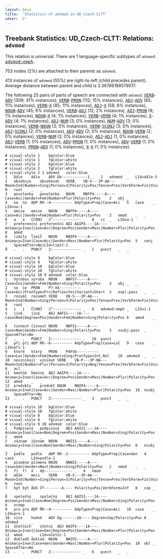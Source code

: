 ```yaml
---
layout: base
title:  'Statistics of advmod in UD_Czech-CLTT'
udver: '2'
---
```


## Treebank Statistics: UD_Czech-CLTT: Relations: `advmod`

This relation is universal.
There are 1 language-specific subtypes of `advmod`: <tt><a href="cs_cltt-dep-advmod-emph.html">advmod:emph</a></tt>.

753 nodes (2%) are attached to their parents as `advmod`.

413 instances of `advmod` (55%) are right-to-left (child precedes parent).
Average distance between parent and child is 3.36786188579017.

The following 25 pairs of parts of speech are connected with `advmod`: <tt><a href="cs_cltt-pos-VERB.html">VERB</a></tt>-<tt><a href="cs_cltt-pos-ADV.html">ADV</a></tt> (309; 41% instances), <tt><a href="cs_cltt-pos-VERB.html">VERB</a></tt>-<tt><a href="cs_cltt-pos-PRON.html">PRON</a></tt> (112; 15% instances), <tt><a href="cs_cltt-pos-ADJ.html">ADJ</a></tt>-<tt><a href="cs_cltt-pos-ADV.html">ADV</a></tt> (85; 11% instances), <tt><a href="cs_cltt-pos-VERB.html">VERB</a></tt>-<tt><a href="cs_cltt-pos-X.html">X</a></tt> (85; 11% instances), <tt><a href="cs_cltt-pos-ADJ.html">ADJ</a></tt>-<tt><a href="cs_cltt-pos-X.html">X</a></tt> (58; 8% instances), <tt><a href="cs_cltt-pos-NOUN.html">NOUN</a></tt>-<tt><a href="cs_cltt-pos-ADV.html">ADV</a></tt> (45; 6% instances), <tt><a href="cs_cltt-pos-VERB.html">VERB</a></tt>-<tt><a href="cs_cltt-pos-ADJ.html">ADJ</a></tt> (12; 2% instances), <tt><a href="cs_cltt-pos-ADJ.html">ADJ</a></tt>-<tt><a href="cs_cltt-pos-PRON.html">PRON</a></tt> (9; 1% instances), <tt><a href="cs_cltt-pos-NOUN.html">NOUN</a></tt>-<tt><a href="cs_cltt-pos-X.html">X</a></tt> (4; 1% instances), <tt><a href="cs_cltt-pos-VERB.html">VERB</a></tt>-<tt><a href="cs_cltt-pos-VERB.html">VERB</a></tt> (4; 1% instances), <tt><a href="cs_cltt-pos-X.html">X</a></tt>-<tt><a href="cs_cltt-pos-ADV.html">ADV</a></tt> (4; 1% instances), <tt><a href="cs_cltt-pos-ADJ.html">ADJ</a></tt>-<tt><a href="cs_cltt-pos-NUM.html">NUM</a></tt> (3; 0% instances), <tt><a href="cs_cltt-pos-NUM.html">NUM</a></tt>-<tt><a href="cs_cltt-pos-ADV.html">ADV</a></tt> (3; 0% instances), <tt><a href="cs_cltt-pos-VERB.html">VERB</a></tt>-<tt><a href="cs_cltt-pos-NOUN.html">NOUN</a></tt> (3; 0% instances), <tt><a href="cs_cltt-pos-VERB.html">VERB</a></tt>-<tt><a href="cs_cltt-pos-SCONJ.html">SCONJ</a></tt> (3; 0% instances), <tt><a href="cs_cltt-pos-ADJ.html">ADJ</a></tt>-<tt><a href="cs_cltt-pos-SCONJ.html">SCONJ</a></tt> (2; 0% instances), <tt><a href="cs_cltt-pos-ADV.html">ADV</a></tt>-<tt><a href="cs_cltt-pos-ADV.html">ADV</a></tt> (2; 0% instances), <tt><a href="cs_cltt-pos-NOUN.html">NOUN</a></tt>-<tt><a href="cs_cltt-pos-VERB.html">VERB</a></tt> (2; 0% instances), <tt><a href="cs_cltt-pos-VERB.html">VERB</a></tt>-<tt><a href="cs_cltt-pos-NUM.html">NUM</a></tt> (2; 0% instances), <tt><a href="cs_cltt-pos-ADJ.html">ADJ</a></tt>-<tt><a href="cs_cltt-pos-ADJ.html">ADJ</a></tt> (1; 0% instances), <tt><a href="cs_cltt-pos-ADJ.html">ADJ</a></tt>-<tt><a href="cs_cltt-pos-VERB.html">VERB</a></tt> (1; 0% instances), <tt><a href="cs_cltt-pos-ADV.html">ADV</a></tt>-<tt><a href="cs_cltt-pos-PRON.html">PRON</a></tt> (1; 0% instances), <tt><a href="cs_cltt-pos-ADV.html">ADV</a></tt>-<tt><a href="cs_cltt-pos-VERB.html">VERB</a></tt> (1; 0% instances), <tt><a href="cs_cltt-pos-PRON.html">PRON</a></tt>-<tt><a href="cs_cltt-pos-ADV.html">ADV</a></tt> (1; 0% instances), <tt><a href="cs_cltt-pos-X.html">X</a></tt>-<tt><a href="cs_cltt-pos-X.html">X</a></tt> (1; 0% instances).


~~~ conllu
# visual-style 1	bgColor:blue
# visual-style 1	fgColor:white
# visual-style 2	bgColor:blue
# visual-style 2	fgColor:white
# visual-style 2 1 advmod	color:blue
1	Dále	dále	ADV	Db------------1	_	2	advmod	_	LId=dále-3
2	obsahuje	obsahovat	VERB	VB-S---3P-AA---	Mood=Ind|Number=Sing|Person=3|Polarity=Pos|Tense=Pres|VerbForm=Fin|Voice=Act	0	root	_	_
3	povolenky	povolenka	NOUN	NNFP4-----A----	Case=Acc|Gender=Fem|Number=Plur|Polarity=Pos	2	obj	_	_
4	na	na	ADP	RR--4----------	AdpType=Prep|Case=Acc	5	case	_	LId=na-1
5	emise	emise	NOUN	NNFP4-----A----	Case=Acc|Gender=Fem|Number=Plur|Polarity=Pos	3	nmod	_	_
6	a	a	CCONJ	J^-------------	_	8	cc	_	LId=a-1
7	preferenční	preferenční	ADJ	AAIP4----1A----	Animacy=Inan|Case=Acc|Degree=Pos|Gender=Masc|Number=Plur|Polarity=Pos	8	amod	_	_
8	limity	limit	NOUN	NNIP4-----A----	Animacy=Inan|Case=Acc|Gender=Masc|Number=Plur|Polarity=Pos	5	conj	_	SpaceAfter=No|LId=limit-1
9	.	.	PUNCT	Z:-------------	_	2	punct	_	_

~~~


~~~ conllu
# visual-style 9	bgColor:blue
# visual-style 9	fgColor:white
# visual-style 10	bgColor:blue
# visual-style 10	fgColor:white
# visual-style 10 9 advmod	color:blue
1	Výrobou	výroba	NOUN	NNFS7-----A----	Case=Ins|Gender=Fem|Number=Sing|Polarity=Pos	3	obj	_	_
2	se	se	PRON	P7-X4----------	Case=Acc|PronType=Prs|Reflex=Yes|Variant=Short	3	expl:pass	_	_
3	rozumí	rozumět	VERB	VB-S---3P-AA---	Mood=Ind|Number=Sing|Person=3|Polarity=Pos|Tense=Pres|VerbForm=Fin|Voice=Act	0	root	_	_
4	i	i	CCONJ	J^-------------	_	6	advmod:emph	_	LId=i-1
5	jiná	jiný	ADJ	AAFS1----1A----	Case=Nom|Degree=Pos|Gender=Fem|Number=Sing|Polarity=Pos	6	amod	_	_
6	činnost	činnost	NOUN	NNFS1-----A----	Case=Nom|Gender=Fem|Number=Sing|Polarity=Pos	3	nsubj:pass	_	SpaceAfter=No
7	,	,	PUNCT	Z:-------------	_	10	punct	_	_
8	při	při	ADP	RR--6----------	AdpType=Prep|Case=Loc	9	case	_	LId=při-1
9	které	který	PRON	P4FS6----------	Case=Loc|Gender=Fem|Number=Sing|PronType=Int,Rel	10	advmod	_	_
10	nevznikají	vznikat	VERB	VB-P---3P-NA---	Mood=Ind|Number=Plur|Person=3|Polarity=Neg|Tense=Pres|VerbForm=Fin|Voice=Act	6	acl	_	_
11	hmotné	hmotný	ADJ	AAIP4----1A----	Animacy=Inan|Case=Acc|Degree=Pos|Gender=Masc|Number=Plur|Polarity=Pos	12	amod	_	_
12	produkty	produkt	NOUN	NNIP4-----A----	Animacy=Inan|Case=Acc|Gender=Masc|Number=Plur|Polarity=Pos	10	nsubj	_	SpaceAfter=No
13	.	.	PUNCT	Z:-------------	_	3	punct	_	_

~~~


~~~ conllu
# visual-style 10	bgColor:blue
# visual-style 10	fgColor:white
# visual-style 8	bgColor:blue
# visual-style 8	fgColor:white
# visual-style 8 10 advmod	color:blue
1	Podpisový	podpisový	ADJ	AAIS1----1A----	Animacy=Inan|Case=Nom|Degree=Pos|Gender=Masc|Number=Sing|Polarity=Pos	2	amod	_	_
2	záznam	záznam	NOUN	NNIS1-----A----	Animacy=Inan|Case=Nom|Gender=Masc|Number=Sing|Polarity=Pos	6	nsubj	_	_
3	podle	podle	ADP	RR--2----------	AdpType=Prep|Case=Gen	4	case	_	LId=podle-2
4	písmene	písmeno	NOUN	NNNS2-----A----	Case=Gen|Gender=Neut|Number=Sing|Polarity=Pos	2	nmod	_	_
5	f)	f)	X	X@-------------	_	4	nmod	_	_
6	může	moci	VERB	VB-S---3P-AA---	Mood=Ind|Number=Sing|Person=3|Polarity=Pos|Tense=Pres|VerbForm=Fin|Voice=Act	0	root	_	_
7	být	být	AUX	Vf--------A----	Polarity=Pos|VerbForm=Inf	8	cop	_	_
8	společný	společný	ADJ	AAIS1----1A----	Animacy=Inan|Case=Nom|Degree=Pos|Gender=Masc|Number=Sing|Polarity=Pos	6	xcomp	_	_
9	pro	pro	ADP	RR--4----------	AdpType=Prep|Case=Acc	10	case	_	LId=pro-1
10	více	hodně	ADV	Dg-------2A----	Degree=Cmp|Polarity=Pos	8	advmod	_	_
11	účetních	účetní	ADJ	AAIP2----1A----	Animacy=Inan|Case=Gen|Degree=Pos|Gender=Masc|Number=Plur|Polarity=Pos	12	amod	_	LId=účetní-1
12	dokladů	doklad	NOUN	NNIP2-----A----	Animacy=Inan|Case=Gen|Gender=Masc|Number=Plur|Polarity=Pos	10	obl	_	SpaceAfter=No
13	.	.	PUNCT	Z:-------------	_	6	punct	_	_

~~~


